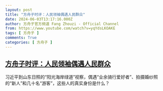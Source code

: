 ```yaml
---
layout: post
title: "方舟子时评：人民领袖偶遇人民群众"
date: 2024-06-03T13:17:16.000Z
author: 方舟子官方频道 Fang Zhouzi - Official Channel
from: https://www.youtube.com/watch?v=yqYdsLKOAKE
tags: [ 方舟子 ]
comments: True
categories: [ 方舟子 ]
---
```

<!--1717420636000-->
[方舟子时评：人民领袖偶遇人民群众](https://www.youtube.com/watch?v=yqYdsLKOAKE)
------

<div>
习近平到山东日照的“阳光海岸绿道”视察，偶遇“业余骑行爱好者”、拍摄婚纱照的“新人”和几十名“游客”，这些人的真实身份是什么？
</div>
